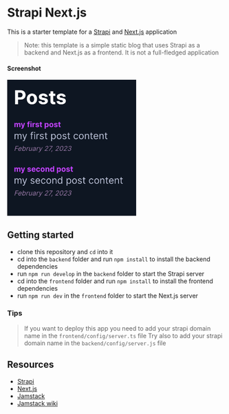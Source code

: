 # Strapi Next.js

This is a starter template for a [Strapi](https://strapi.io) and [Next.js](https://nextjs.org/) application

> Note: this template is a simple static blog that uses Strapi as a backend and Next.js as a frontend. It is not a full-fledged application

#### Screenshot

<img src="screenshot.png" alt="screenshot" width="300">

## Getting started

- clone this repository and `cd` into it
- cd into the `backend` folder and run `npm install` to install the backend dependencies
- run `npm run develop` in the `backend` folder to start the Strapi server
- cd into the `frontend` folder and run `npm install` to install the frontend dependencies
- run `npm run dev` in the `frontend` folder to start the Next.js server

### Tips

> If you want to deploy this app you need to add your strapi domain name in the `frontend/config/server.ts` file
> Try also to add your strapi domain name in the `backend/config/server.js` file

## Resources

- [Strapi](https://strapi.io)
- [Next.js](https://nextjs.org/)
- [Jamstack](https://jamstack.org/)
- [Jamstack wiki](https://en.wikipedia.org/wiki/Jamstack?useskin=vector)

